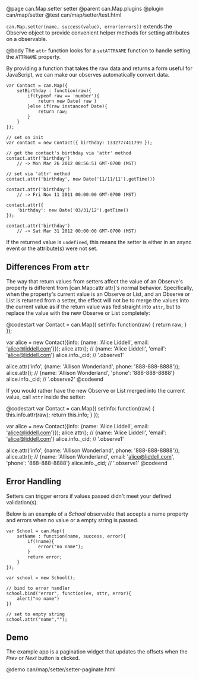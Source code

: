 @page can.Map.setter setter
@parent can.Map.plugins
@plugin can/map/setter
@test can/map/setter/test.html

`can.Map.setter(name, success(value), error(errors))` extends the Observe object 
to provide convenient helper methods for setting attributes on a observable.

@body
The `attr` function looks for a `setATTRNAME` function to handle setting 
the `ATTRNAME` property.

By providing a function that takes the raw data and returns a form useful for JavaScript, 
we can make our observes automatically convert data.

	var Contact = can.Map({
		setBirthday : function(raw){
			if(typeof raw == 'number'){
				return new Date( raw )
			}else if(raw instanceof Date){
				return raw;
			}
		}
	});

	// set on init
	var contact = new Contact({ birthday: 1332777411799 });
	
	// get the contact's birthday via 'attr' method
	contact.attr('birthday') 
		// -> Mon Mar 26 2012 08:56:51 GMT-0700 (MST)

	// set via 'attr' method
	contact.attr('birthday', new Date('11/11/11').getTime())
	
	contact.attr('birthday') 
		// -> Fri Nov 11 2011 00:00:00 GMT-0700 (MST)

	contact.attr({
		'birthday': new Date('03/31/12').getTime()
	});

	contact.attr('birthday') 
		// -> Sat Mar 31 2012 00:00:00 GMT-0700 (MST)
	
If the returned value is `undefined`, this means the setter is either in an async 
event or the attribute(s) were not set. 

## Differences From `attr`

The way that return values from setters affect the value of an Observe's property is
different from [can.Map::attr attr]'s normal behavior. Specifically, when the 
property's current value is an Observe or List, and an Observe or List is returned
from a setter, the effect will not be to merge the values into the current value as
if the return value was fed straight into `attr`, but to replace the value with the
new Observe or List completely:

@codestart
var Contact = can.Map({
	setInfo: function(raw) {
      return raw;
	}
});

var alice = new Contact({info: {name: 'Alice Liddell', email: 'alice@liddell.com'}});
alice.attr(); // {name: 'Alice Liddell', 'email': 'alice@liddell.com'}
alice.info._cid; // '.observe1'

alice.attr('info', {name: 'Allison Wonderland', phone: '888-888-8888'});
alice.attr(); // {name: 'Allison Wonderland', 'phone': '888-888-8888'}
alice.info._cid; // '.observe2'
@codeend

If you would rather have the new Observe or List merged into the current value, call
`attr` inside the setter:

@codestart
var Contact = can.Map({
	setInfo: function(raw) {
      this.info.attr(raw);
      return this.info;
	}
});

var alice = new Contact({info: {name: 'Alice Liddell', email: 'alice@liddell.com'}});
alice.attr(); // {name: 'Alice Liddell', 'email': 'alice@liddell.com'}
alice.info._cid; // '.observe1'

alice.attr('info', {name: 'Allison Wonderland', phone: '888-888-8888'});
alice.attr(); // {name: 'Allison Wonderland', email: 'alice@liddell.com', 'phone': '888-888-8888'}
alice.info._cid; // '.observe1'
@codeend

## Error Handling

Setters can trigger errors if values passed didn't meet your defined validation(s).

Below is an example of a _School_ observable that accepts a name property and errors
when no value or a empty string is passed.

	var School = can.Map({
		setName : function(name, success, error){
			if(!name){
				error("no name");
			}
			return error;
		}
	});

	var school = new School();
	
	// bind to error handler
	school.bind("error", function(ev, attr, error){
		alert("no name")
	})
	
	// set to empty string
	school.attr("name","");

	
## Demo

The example app is a pagination widget that updates
the offsets when the _Prev_ or _Next_ button is clicked.

@demo can/map/setter/setter-paginate.html